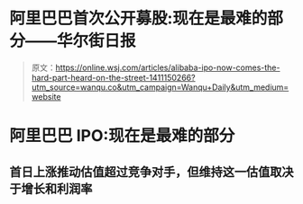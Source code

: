 # 阿里巴巴首次公开募股:现在是最难的部分——华尔街日报

> 原文：<https://online.wsj.com/articles/alibaba-ipo-now-comes-the-hard-part-heard-on-the-street-1411150266?utm_source=wanqu.co&utm_campaign=Wanqu+Daily&utm_medium=website>

# 阿里巴巴 IPO:现在是最难的部分

## 首日上涨推动估值超过竞争对手，但维持这一估值取决于增长和利润率